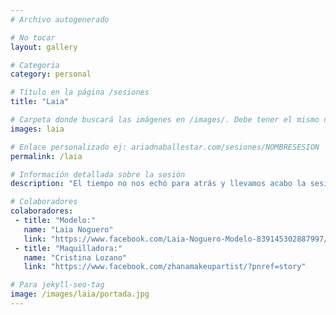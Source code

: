 ```yaml
---
# Archivo autogenerado

# No tocar
layout: gallery

# Categoria
category: personal

# Título en la página /sesiones
title: "Laia"

# Carpeta donde buscará las imágenes en /images/. Debe tener el mismo nombre y sin espacios
images: laia

# Enlace personalizado ej: ariadnaballestar.com/sesiones/NOMBRESESION
permalink: /laia

# Información detallada sobre la sesión
description: "El tiempo no nos echó para atrás y llevamos acabo la sesión en un día nublado y lluvioso. Ambas pusieron todo de su parte para que la sesión saliera bien. ¡Todo un placer trabajar con estas profesionales!"

# Colaboradores
colaboradores:
 - title: "Modelo:"
   name: "Laia Noguero"
   link: "https://www.facebook.com/Laia-Noguero-Modelo-839145302887997/?fref=ts"
 - title: "Maquilladora:"
   name: "Cristina Lozano"
   link: "https://www.facebook.com/zhanamakeupartist/?pnref=story"

# Para jekyll-seo-tag
image: /images/laia/portada.jpg
---
```


